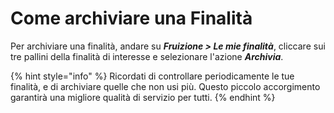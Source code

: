 # Come archiviare una Finalità

Per archiviare una finalità, andare su _**Fruizione > Le mie finalità**_, cliccare sui tre pallini della finalità di interesse e selezionare l'azione _**Archivia**_.

{% hint style="info" %}
Ricordati di controllare periodicamente le tue finalità, e di archiviare quelle che non usi più. Questo piccolo accorgimento garantirà una migliore qualità di servizio per tutti.
{% endhint %}
